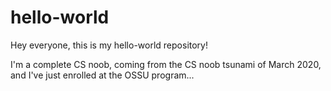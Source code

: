# hello-world
Hey everyone, this is my hello-world repository!


I'm a complete CS noob, coming from the CS noob tsunami of March 2020,
and I've just enrolled at the OSSU program... 

